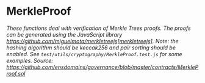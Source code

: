 # MerkleProof







*These functions deal with verification of Merkle Trees proofs. The proofs can be generated using the JavaScript library https://github.com/miguelmota/merkletreejs[merkletreejs]. Note: the hashing algorithm should be keccak256 and pair sorting should be enabled. See `test/utils/cryptography/MerkleProof.test.js` for some examples. Source: https://github.com/ensdomains/governance/blob/master/contracts/MerkleProof.sol*



